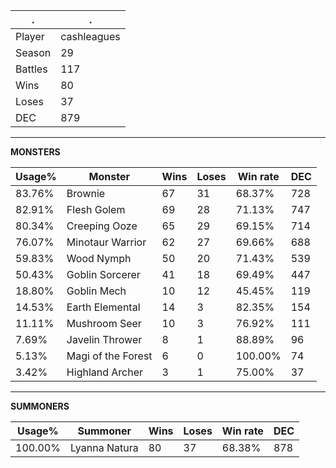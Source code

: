 .|.
|-|-
Player|cashleagues
Season|29
Battles|117
Wins|80
Loses|37
DEC|879

---
**MONSTERS**

Usage%|Monster|Wins|Loses|Win rate|DEC|
-|-|-|-|-|-|
83.76%|Brownie|67|31|68.37%|728|
82.91%|Flesh Golem|69|28|71.13%|747|
80.34%|Creeping Ooze|65|29|69.15%|714|
76.07%|Minotaur Warrior|62|27|69.66%|688|
59.83%|Wood Nymph|50|20|71.43%|539|
50.43%|Goblin Sorcerer|41|18|69.49%|447|
18.80%|Goblin Mech|10|12|45.45%|119|
14.53%|Earth Elemental|14|3|82.35%|154|
11.11%|Mushroom Seer|10|3|76.92%|111|
7.69%|Javelin Thrower|8|1|88.89%|96|
5.13%|Magi of the Forest|6|0|100.00%|74|
3.42%|Highland Archer|3|1|75.00%|37|

---
**SUMMONERS**

Usage%|Summoner|Wins|Loses|Win rate|DEC|
-|-|-|-|-|-|
100.00%|Lyanna Natura|80|37|68.38%|878|
